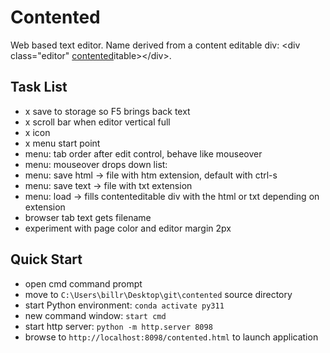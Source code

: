 # Contented

Web based text editor. Name derived from a content editable div: &lt;div class="editor" <u>contented</u>itable&gt;&lt;/div&gt;.

## Task List

- x save to storage so F5 brings back text
- x scroll bar when editor vertical full
- x icon
- x menu start point
- menu: tab order after edit control, behave like mouseover
- menu: mouseover drops down list:
- menu: save html -> file with htm extension, default with ctrl-s
- menu: save text -> file with txt extension
- menu: load -> fills contenteditable div with the html or txt depending on extension
- browser tab text gets filename
- experiment with page color and editor margin 2px

## Quick Start

- open cmd command prompt
- move to `C:\Users\billr\Desktop\git\contented` source directory
- start Python environment: `conda activate py311`
- new command window: `start cmd`
- start http server: `python -m http.server 8098`
- browse to `http://localhost:8098/contented.html` to launch application
